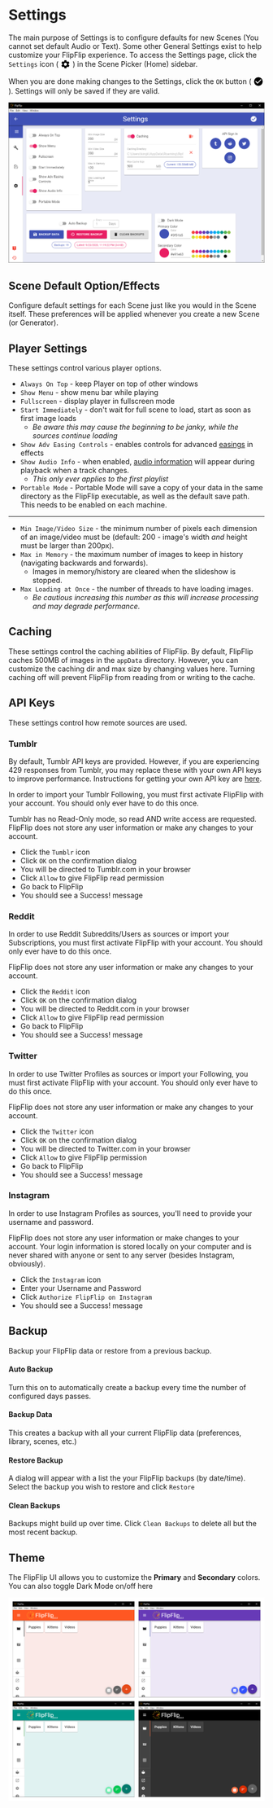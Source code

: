 # Settings
The main purpose of Settings is to configure defaults for new Scenes (You cannot set default Audio or Text). 
Some other General Settings exist to help customize your FlipFlip experience. To access the Settings page, click the 
`Settings` icon ( 
<img style="vertical-align: -5px" src="doc_icons/gear.svg" alt="Settings" width="20" height="20"> ) in the Scene Picker
(Home) sidebar.

When you are done making changes to the Settings, click the `OK` button ( <img style="vertical-align: -5px" 
src="doc_icons/ok.svg" alt="OK" width="20" height="20"> ). Settings will only be saved if they are valid.

![](doc_images/config.png)

## Scene Default Option/Effects
Configure default settings for each Scene just like you would in the Scene itself. These preferences will be applied 
whenever you create a new Scene (or Generator).

## Player Settings
These settings control various player options.

* `Always On Top` - keep Player on top of other windows
* `Show Menu` - show menu bar while playing
* `Fullscreen` - display player in fullscreen mode
* `Start Immediately` - don't wait for full scene to load, start as soon as first image loads
  * _Be aware this may cause the beginning to be janky, while the sources continue loading_
* `Show Adv Easing Controls` - enables controls for advanced [easings](effects.md) in effects
* `Show Audio Info` - when enabled, [audio information](audio_tagging#tagging-a-track) will appear during playback when a track changes.
  * _This only ever applies to the first playlist_
* `Portable Mode` - Portable Mode will save a copy of your data in the same directory as the FlipFlip executable, 
as well as the default save path. This needs to be enabled on each machine.
---
* `Min Image/Video Size` - the minimum number of pixels each dimension of an image/video must be 
(default: 200 - image's width _and_ height must be larger than 200px).
* `Max in Memory` - the maximum number of images to keep in history (navigating backwards and forwards).
  * Images in memory/history are cleared when the slideshow is stopped.
* `Max Loading at Once` - the number of threads to have loading images.
  * _Be cautious increasing this number as this will increase processing and may degrade performance._

## Caching
These settings control the caching abilities of FlipFlip. By default, FlipFlip caches 500MB of images in the 
`appData` directory. However, you can customize the caching dir and max size by changing values here. 
Turning caching off will prevent FlipFlip from reading from or writing to the cache.

## API Keys
These settings control how remote sources are used. 

### Tumblr
By default, Tumblr API keys are provided. However, if you are experiencing 429 responses from Tumblr, you may replace 
these with your own API keys to improve performance. Instructions for getting your own API key are [here](tumblr_api.md). 

In order to import your Tumblr Following, you must first activate FlipFlip with your account. You should only ever 
have to do this once.

Tumblr has no Read-Only mode, so read AND write access are requested. FlipFlip does not store any user information or 
make any changes to your account.

* Click the `Tumblr` icon
* Click `OK` on the confirmation dialog
* You will be directed to Tumblr.com in your browser
* Click `Allow` to give FlipFlip read permission
* Go back to FlipFlip
* You should see a Success! message

### Reddit
In order to use Reddit Subreddits/Users as sources or import your Subscriptions, you must first activate FlipFlip 
with your account. You should only ever have to do this once.

FlipFlip does not store any user information or make any changes to your account.

* Click the `Reddit` icon
* Click `OK` on the confirmation dialog
* You will be directed to Reddit.com in your browser
* Click `Allow` to give FlipFlip read permission
* Go back to FlipFlip
* You should see a Success! message

### Twitter
In order to use Twitter Profiles as sources or import your Following, you must first activate FlipFlip with your 
account. You should only ever have to do this once.

FlipFlip does not store any user information or make any changes to your account.

* Click the `Twitter` icon
* Click `OK` on the confirmation dialog
* You will be directed to Twitter.com in your browser
* Click `Allow` to give FlipFlip permission
* Go back to FlipFlip
* You should see a Success! message

### Instagram
In order to use Instagram Profiles as sources, you'll need to provide your username and password.

FlipFlip does not store any user information or make changes to your account. Your login information is stored locally 
on your computer and is never shared with anyone or sent to any server (besides Instagram, obviously).

* Click the `Instagram` icon
* Enter your Username and Password
* Click `Authorize FlipFlip on Instagram`
* You should see a Success! message

## Backup
Backup your FlipFlip data or restore from a previous backup.

#### Auto Backup
Turn this on to automatically create a backup every time the number of configured days passes.

#### Backup Data
This creates a backup with all your current FlipFlip data (preferences, library, scenes, etc.)

#### Restore Backup
A dialog will appear with a list the your FlipFlip backups (by date/time). Select the backup you wish to 
restore and click `Restore`

#### Clean Backups
Backups might build up over time. Click `Clean Backups` to delete all but the most recent backup.

## Theme
The FlipFlip UI allows you to customize the **Primary** and **Secondary** colors. You can also toggle Dark Mode on/off here

![](doc_images/flipflip_colors.png)
